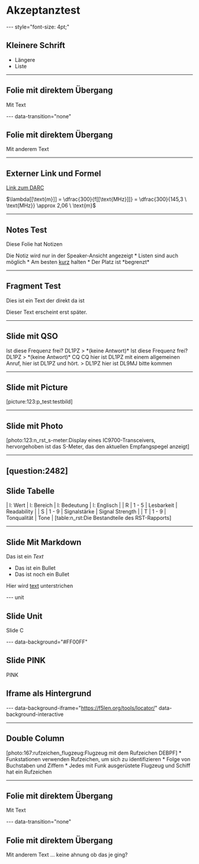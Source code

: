 # Akzeptanztest

--- style="font-size: 4pt;"

## Kleinere Schrift
* Längere
* Liste

---

## Folie mit direktem Übergang
Mit Text

--- data-transition="none"

## Folie mit direktem Übergang
Mit anderem Text

---

## Externer Link und Formel

[Link zum DARC](https://darc.de/)

$\lambda[[\text{m}]] = \dfrac{300}{f[[\text{MHz}]]} = \dfrac{300}{145,3 \ \text{MHz}} \approx 2,06 \ \text{m}$

---

## Notes Test

Diese Folie hat Notizen

<note>
Die Notiz wird nur in der Speaker-Ansicht angezeigt
* Listen sind auch möglich
* Am besten <u>kurz</u> halten
* Der Platz ist *begrenzt*
</note>

---

## Fragment Test

Dies ist ein Text der direkt da ist

<fragment>
Dieser Text erscheint erst später.
</fragment>

---

## Slide mit QSO

<qso>
Ist diese Frequenz frei? DL1PZ
> *(keine Antwort)*
Ist diese Frequenz frei? DL1PZ
> *(keine Antwort)*
CQ CQ hier ist DL1PZ mit einem allgemeinen Anruf, hier ist DL1PZ und hört.
> DL1PZ hier ist DL9MJ bitte kommen
</qso>

---

## Slide mit Picture

[picture:123:p_test:testbild]

---

## Slide mit Photo

[photo:123:n_rst_s-meter:Display eines IC9700-Transceivers, hervorgehoben ist das S-Meter, das den aktuellen Empfangspegel anzeigt]

---
[question:2482]
---

## Slide Tabelle

| l: Wert | l: Bereich | l: Bedeutung | l: Englisch |
| R | 1 - 5 | Lesbarkeit | Readability |
| S | 1 - 9 | Signalstärke | Signal Strength |
| T | 1 - 9 | Tonqualität | Tone |
[table:n_rst:Die Bestandteile des RST-Rapports]

---

## Slide Mit Markdown

Das ist ein *Text*

* Das ist ein Bullet
* Das ist noch ein Bullet

Hier wird <u>text</u> unterstrichen

--- unit

## Slide Unit

Slide C

--- data-background="#FF00FF"

## Slide PINK

PINK

## Iframe als Hintergrund

--- data-background-iframe="https://f5len.org/tools/locator/" data-background-interactive

---

## Double Column

<left>
[photo:167:rufzeichen_flugzeug:Flugzeug mit dem Rufzeichen DEBPF]
</left>
<right>
* Funkstationen verwenden Rufzeichen, um sich zu identifizieren
* Folge von Buchstaben und Ziffern
* Jedes mit Funk ausgerüstete Flugzeug und Schiff hat ein Rufzeichen
</right>

---

## Folie mit direktem Übergang
Mit Text

--- data-transition="none"

## Folie mit direktem Übergang
Mit anderem Text ... keine ahnung ob das je ging?